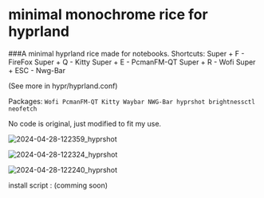 # minimal monochrome rice for hyprland


###A minimal hyprland rice made for notebooks.
Shortcuts:
Super + F - FireFox
Super + Q - Kitty
Super + E - PcmanFM-QT
Super + R - Wofi
Super + ESC - Nwg-Bar

(See more in hypr/hyprland.conf)

Packages:
`Wofi
PcmanFM-QT
Kitty
Waybar
NWG-Bar
hyprshot
brightnessctl
neofetch`


No code is original, just modified to fit my use.


![2024-04-28-122359_hyprshot](https://github.com/HaxWire/hyprland.dotfiles/assets/19493307/8f0755c8-578e-4e88-b4b8-d314a93a8b99)

![2024-04-28-122324_hyprshot](https://github.com/HaxWire/hyprland.dotfiles/assets/19493307/752ec1ab-ff6d-4ef8-8218-fa750cb5f8bf)

![2024-04-28-122240_hyprshot](https://github.com/HaxWire/hyprland.dotfiles/assets/19493307/74cd4d64-0a28-4c34-8729-1e82093cb673)



install script : (comming soon)
